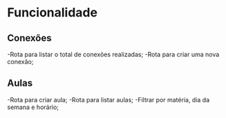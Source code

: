 # Funcionalidade

## Conexões

-Rota para listar o total de conexões realizadas;
-Rota para criar uma nova conexão;

## Aulas

-Rota para criar aula;
-Rota para listar aulas;
    -Filtrar por matéria, dia da semana e horário;

